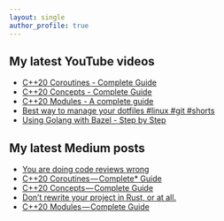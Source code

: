 ```yaml
---
layout: single
author_profile: true
---
```


## My latest YouTube videos

<!--START_SECTION:youtube-->
* [C++20 Coroutines - Complete Guide](https:&#x2F;&#x2F;www.youtube.com&#x2F;watch?v&#x3D;w-dmOHhBX9o)
* [C++20 Concepts  - Complete Guide](https:&#x2F;&#x2F;www.youtube.com&#x2F;watch?v&#x3D;1So7onMFxJM)
* [C++20 Modules - A complete guide](https:&#x2F;&#x2F;www.youtube.com&#x2F;watch?v&#x3D;WRCwciJ5MTE)
* [Best way to manage your dotfiles #linux #git #shorts](https:&#x2F;&#x2F;www.youtube.com&#x2F;watch?v&#x3D;LHrB4TcU1JM)
* [Using Golang with Bazel - Step by Step](https:&#x2F;&#x2F;www.youtube.com&#x2F;watch?v&#x3D;mXLrk0ipwz4)
<!--END_SECTION:youtube-->

## My latest Medium posts

<!--START_SECTION:medium-->
* [You are doing code reviews wrong](https:&#x2F;&#x2F;itnext.io&#x2F;you-are-doing-code-reviews-wrong-e0b16ce8812b?source&#x3D;rss-1e1de1006a93------2)
* [C++20 Coroutines — Complete* Guide](https:&#x2F;&#x2F;itnext.io&#x2F;c-20-coroutines-complete-guide-7c3fc08db89d?source&#x3D;rss-1e1de1006a93------2)
* [C++20 Concepts — Complete Guide](https:&#x2F;&#x2F;itnext.io&#x2F;c-20-concepts-complete-guide-42c9e009c6bf?source&#x3D;rss-1e1de1006a93------2)
* [Don’t rewrite your project in Rust, or at all.](https:&#x2F;&#x2F;itnext.io&#x2F;dont-rewrite-your-project-in-rust-or-at-all-81b5be97ff58?source&#x3D;rss-1e1de1006a93------2)
* [C++20 Modules — Complete Guide](https:&#x2F;&#x2F;itnext.io&#x2F;c-20-modules-complete-guide-ae741ddbae3d?source&#x3D;rss-1e1de1006a93------2)
<!--END_SECTION:medium-->
